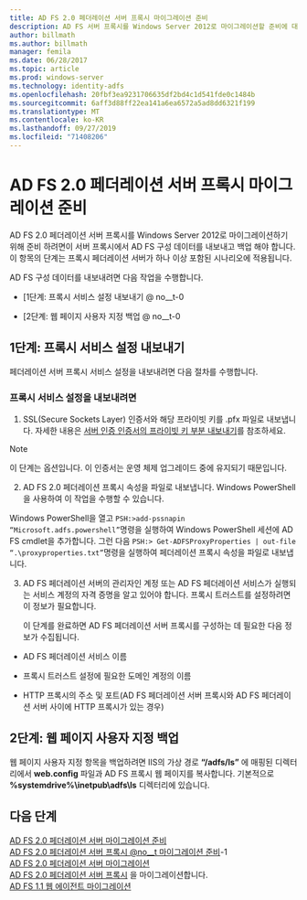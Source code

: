 ```yaml
---
title: AD FS 2.0 페더레이션 서버 프록시 마이그레이션 준비
description: AD FS 서버 프록시를 Windows Server 2012로 마이그레이션할 준비에 대 한 정보를 제공 합니다.
author: billmath
ms.author: billmath
manager: femila
ms.date: 06/28/2017
ms.topic: article
ms.prod: windows-server
ms.technology: identity-adfs
ms.openlocfilehash: 20fbf3ea9231706635df2bd4c1d541fde0c1484b
ms.sourcegitcommit: 6aff3d88ff22ea141a6ea6572a5ad8dd6321f199
ms.translationtype: MT
ms.contentlocale: ko-KR
ms.lasthandoff: 09/27/2019
ms.locfileid: "71408206"
---
```

# <a name="prepare-to-migrate-the-ad-fs-20-federation-server-proxy"></a>AD FS 2.0 페더레이션 서버 프록시 마이그레이션 준비

AD FS 2.0 페더레이션 서버 프록시를 Windows Server 2012로 마이그레이션하기 위해 준비 하려면이 서버 프록시에서 AD FS 구성 데이터를 내보내고 백업 해야 합니다.  이 항목의 단계는 프록시 페더레이션 서버가 하나 이상 포함된 시나리오에 적용됩니다.  
  
 AD FS 구성 데이터를 내보내려면 다음 작업을 수행합니다.  
  
-   [1단계: 프록시 서비스 설정 내보내기 @ no__t-0  
  
-   [2단계: 웹 페이지 사용자 지정 백업 @ no__t-0  
  
##  <a name="step-1-export-proxy-service-settings"></a>1단계: 프록시 서비스 설정 내보내기  
 페더레이션 서버 프록시 서비스 설정을 내보내려면 다음 절차를 수행합니다.  
  
### <a name="to-export-proxy-service-settings"></a>프록시 서비스 설정을 내보내려면  
  
1.  SSL(Secure Sockets Layer) 인증서와 해당 프라이빗 키를 .pfx 파일로 내보냅니다. 자세한 내용은 [서버 인증 인증서의 프라이빗 키 부분 내보내기](export-the-private-key-portion-of-a-server-authentication-certificate.md)를 참조하세요.  
  
> [!NOTE]
>  이 단계는 옵션입니다. 이 인증서는 운영 체제 업그레이드 중에 유지되기 때문입니다.  
  
2. AD FS 2.0 페더레이션 프록시 속성을 파일로 내보냅니다. Windows PowerShell을 사용하여 이 작업을 수행할 수 있습니다.  
  
Windows PowerShell을 열고 `PSH:>add-pssnapin “Microsoft.adfs.powershell”`명령을 실행하여 Windows PowerShell 세션에 AD FS cmdlet을 추가합니다. 그런 다음 `PSH:> Get-ADFSProxyProperties | out-file “.\proxyproperties.txt”`명령을 실행하여 페더레이션 프록시 속성을 파일로 내보냅니다.  
  
3. AD FS 페더레이션 서버의 관리자인 계정 또는 AD FS 페더레이션 서비스가 실행되는 서비스 계정의 자격 증명을 알고 있어야 합니다.  프록시 트러스트를 설정하려면 이 정보가 필요합니다.  
  
   이 단계를 완료하면 AD FS 페더레이션 서버 프록시를 구성하는 데 필요한 다음 정보가 수집됩니다.  
  
-   AD FS 페더레이션 서비스 이름  
  
-   프록시 트러스트 설정에 필요한 도메인 계정의 이름  
  
-   HTTP 프록시의 주소 및 포트(AD FS 페더레이션 서버 프록시와 AD FS 페더레이션 서버 사이에 HTTP 프록시가 있는 경우)  
  
##  <a name="step-2-back-up-webpage-customizations"></a>2단계: 웹 페이지 사용자 지정 백업  
 웹 페이지 사용자 지정 항목을 백업하려면 IIS의 가상 경로 **“/adfs/ls”** 에 매핑된 디렉터리에서 **web.config** 파일과 AD FS 프록시 웹 페이지를 복사합니다.  기본적으로 **%systemdrive%\inetpub\adfs\ls** 디렉터리에 있습니다.  
  
## <a name="next-steps"></a>다음 단계
 [AD FS 2.0 페더레이션 서버 마이그레이션 준비](prepare-to-migrate-ad-fs-fed-server.md)   
 [AD FS 2.0 페더레이션 서버 프록시 @no__t 마이그레이션 준비](prepare-to-migrate-ad-fs-fed-proxy.md)-1  
 [AD FS 2.0 페더레이션 서버 마이그레이션](migrate-the-ad-fs-fed-server.md)   
 [AD FS 2.0 페더레이션 서버 프록시](migrate-the-ad-fs-2-fed-server-proxy.md) 을 마이그레이션합니다.  
 [AD FS 1.1 웹 에이전트 마이그레이션](migrate-the-ad-fs-web-agent.md)